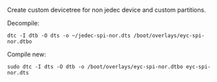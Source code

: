 Create custom devicetree for non jedec device and custom partitions.

Decompile:

    dtc -I dtb -O dts -o ~/jedec-spi-nor.dts /boot/overlays/eyc-spi-nor.dtbo

Compile new:

    sudo dtc -I dts -O dtb -o /boot/overlays/eyc-spi-nor.dtbo eyc-spi-nor.dts


